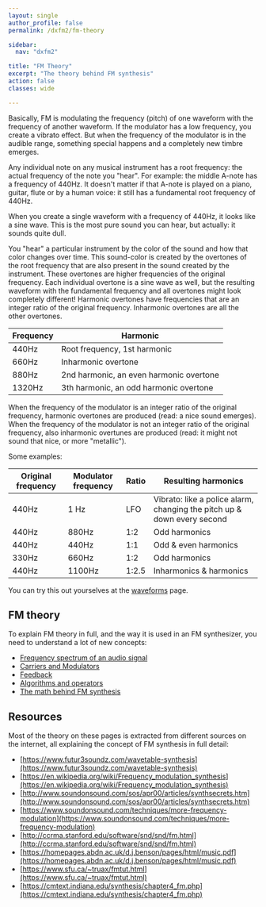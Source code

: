 ```yaml
---
layout: single
author_profile: false
permalink: /dxfm2/fm-theory

sidebar:
  nav: "dxfm2"

title: "FM Theory"
excerpt: "The theory behind FM synthesis"
action: false
classes: wide

---
```

Basically, FM is modulating the frequency (pitch) of one waveform with the frequency of another waveform. If the modulator has a low frequency, you create a vibrato effect. But when the frequency of the modulator is in the audible range, something special happens and a completely new timbre emerges.

Any individual note on any musical instrument has a root frequency: the actual frequency of the note you "hear". For example: the middle A-note has a frequency of 440Hz. It doesn't matter if that A-note is played on a piano, guitar, flute or by a human voice: it still has a fundamental root frequency of 440Hz.

When you create a single waveform with a frequency of 440Hz, it looks like a sine wave. This is the most pure sound you can hear, but actually: it sounds quite dull.

You "hear" a particular instrument by the color of the sound and how that color changes over time. This sound-color is created by the overtones of the root frequency that are also present in the sound created by the instrument. These overtones are higher frequencies of the original frequency. Each individual overtone is a sine wave as well, but the resulting waveform with the fundamental frequency and all overtones might look completely different! Harmonic overtones have frequencies that are an integer ratio of the original frequency. Inharmonic overtones are all the other overtones.

|Frequency|Harmonic|
|---------|--------|
|440Hz|Root frequency, 1st harmonic|
|660Hz|Inharmonic overtone|
|880Hz|2nd harmonic, an even harmonic overtone|
|1320Hz|3th harmonic, an odd harmonic overtone|

When the frequency of the modulator is an integer ratio of the original frequency, harmonic overtones are produced (read: a nice sound emerges). When the frequency of the modulator is not an integer ratio of the original frequency, also inharmonic overtunes are produced (read: it might not sound that nice, or more "metallic").

Some examples:

|Original frequency|Modulator frequency|Ratio|Resulting harmonics|
|------------------|-------------------|-----|-------------------|
| 440Hz | 1 Hz | LFO | Vibrato: like a police alarm, changing the pitch up & down every second |
| 440Hz | 880Hz | 1:2 | Odd harmonics |
| 440Hz | 440Hz | 1:1 | Odd & even harmonics |
| 330Hz | 660Hz | 1:2 | Odd harmonics |
| 440Hz | 1100Hz | 1:2.5 | Inharmonics & harmonics |

You can try this out yourselves at the [waveforms](/dxfm2/waveforms) page.

## FM theory

To explain FM theory in full, and the way it is used in an FM synthesizer, you need to understand a lot of new concepts:

- [Frequency spectrum of an audio signal](/dxfm2/spectrum)
- [Carriers and Modulators](/dxfm2/carriers-modulators)
- [Feedback](/dxfm2/feedback)
- [Algorithms and operators](/dxfm2/operators)
- [The math behind FM synthesis](fm-math)

## Resources

Most of the theory on these pages is extracted from different sources on the internet, all explaining the concept of FM synthesis in full detail:

- [https://www.futur3soundz.com/wavetable-synthesis](https://www.futur3soundz.com/wavetable-synthesis)
- [https://en.wikipedia.org/wiki/Frequency_modulation_synthesis](https://en.wikipedia.org/wiki/Frequency_modulation_synthesis)
- [http://www.soundonsound.com/sos/apr00/articles/synthsecrets.htm](http://www.soundonsound.com/sos/apr00/articles/synthsecrets.htm)
- [https://www.soundonsound.com/techniques/more-frequency-modulation](https://www.soundonsound.com/techniques/more-frequency-modulation)
- [http://ccrma.stanford.edu/software/snd/snd/fm.html](http://ccrma.stanford.edu/software/snd/snd/fm.html)
- [https://homepages.abdn.ac.uk/d.j.benson/pages/html/music.pdf](https://homepages.abdn.ac.uk/d.j.benson/pages/html/music.pdf)
- [https://www.sfu.ca/~truax/fmtut.html](https://www.sfu.ca/~truax/fmtut.html)
- [https://cmtext.indiana.edu/synthesis/chapter4_fm.php](https://cmtext.indiana.edu/synthesis/chapter4_fm.php)
